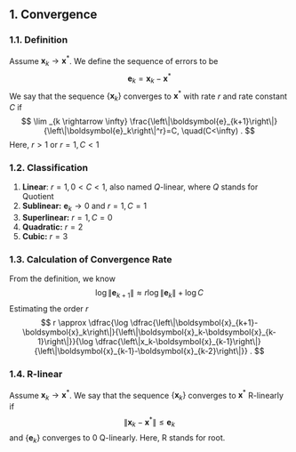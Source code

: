 ## 1. Convergence 
### 1.1. Definition
Assume $\boldsymbol{x}_k \rightarrow \boldsymbol{x}^*$. We define the sequence of errors to be
$$
\boldsymbol{e}_k=\boldsymbol{x}_k-\boldsymbol{x}^*
$$
We say that the sequence $\left\{\boldsymbol{x}_k\right\}$ converges to $\boldsymbol{x}^*$ with rate $r$ and rate constant $C$ if
$$
\lim _{k \rightarrow \infty} \frac{\left\|\boldsymbol{e}_{k+1}\right\|}{\left\|\boldsymbol{e}_k\right\|^r}=C, \quad(C<\infty) .
$$
Here, $r>1$ or $r=1, C<1$
### 1.2. Classification
1. **Linear**:  $r=1,0<C<1$, also named $Q$-linear, where $Q$ stands for Quotient
2. **Sublinear:** $\boldsymbol{e}_k \rightarrow 0$ and $r=1, C=1$
3. **Superlinear:** $r=1, C=0$
4. **Quadratic:** $r=2$
5. **Cubic:** $r=3$
### 1.3. Calculation of Convergence Rate 
From the definition, we know
$$
\log \left\|\boldsymbol{e}_{k+1}\right\| \approx r \log \left\|\boldsymbol{e}_k\right\|+\log C
$$
Estimating the order $r$
$$
r \approx \dfrac{\log \dfrac{\left\|\boldsymbol{x}_{k+1}-\boldsymbol{x}_k\right\|}{\left\|\boldsymbol{x}_k-\boldsymbol{x}_{k-1}\right\|}}{\log \dfrac{\left\|x_k-\boldsymbol{x}_{k-1}\right\|}{\left\|\boldsymbol{x}_{k-1}-\boldsymbol{x}_{k-2}\right\|}} .
$$
### 1.4. R-linear
Assume $\boldsymbol{x}_k \rightarrow \boldsymbol{x}^*$. We say that the sequence $\left\{\boldsymbol{x}_k\right\}$ converges to $\boldsymbol{x}^*$ R-linearly if
$$
\left\|\boldsymbol{x}_k-\boldsymbol{x}^*\right\| \leq \boldsymbol{e}_k
$$
and $\left\{\boldsymbol{e}_k\right\}$ converges to 0 Q-linearly. Here, $\mathrm{R}$ stands for root.